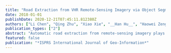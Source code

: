 ```yaml
---
title: "Road Extraction from VHR Remote-Sensing Imagery via Object Segmentation Constrained by Gabor Features"
date: 2018-01-01
publishDate: 2020-12-21T07:45:11.812380Z
authors: ["Li Chen", "Qing Zhu", "Xiao Xie", "__Han Hu__", "Haowei Zeng"]
publication_types: ["2"]
abstract: "Automatic road extraction from remote-sensing imagery plays an important role in many applications. However, accurate and efficient extraction from very high-resolution (VHR) images remains difficult because of, for example, increased data size and superfluous details, the spatial and spectral diversity of road targets, disturbances (e.g., vehicles, shadows of trees, and buildings), the necessity of finding weak road edges while avoiding noise, and the fast-acquisition requirement of road information for crisis response. To solve these difficulties, a two-stage method combining edge information and region characteristics is presented. In the first stage, convolutions are executed by applying Gabor wavelets in the best scale to detect Gabor features with location and orientation information. The features are then merged into one response map for connection analysis. In the second stage, highly complete, connected Gabor features are used as edge constraints to facilitate stable object segmentation and limit region growing. Finally, segmented objects are evaluated by some fundamental shape features to eliminate nonroad objects. The results indicate the validity and superiority of the proposed method to efficiently extract accurate road targets from VHR remote-sensing images."
featured: false
publication: "*ISPRS International Journal of Geo-Information*"
---
```


